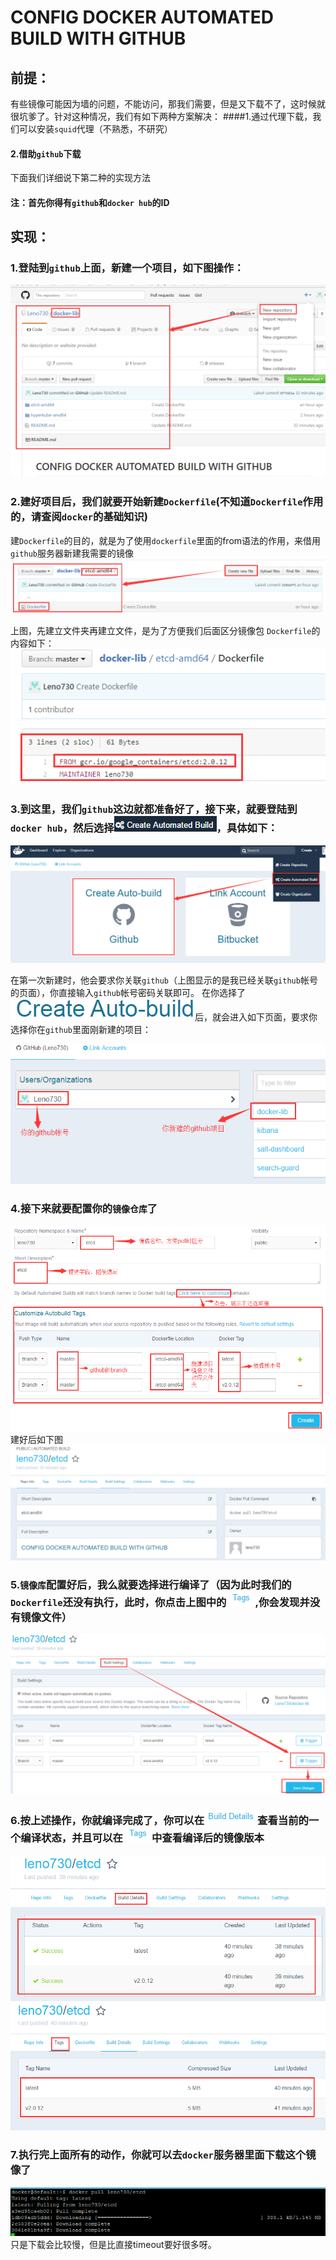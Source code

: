 # CONFIG DOCKER AUTOMATED BUILD WITH GITHUB
## 前提：
   有些镜像可能因为墙的问题，不能访问，那我们需要，但是又下载不了，这时候就很坑爹了。针对这种情况，我们有如下两种方案解决：
####1.通过代理下载，我们可以安装`squid`代理（不熟悉，不研究）
#### 2.借助`github`下载
   下面我们详细说下第二种的实现方法

#### 注：首先你得有`github`和`docker hub`的ID

## 实现：
### 1.登陆到`github`上面，新建一个项目，如下图操作：
![image](https://raw.githubusercontent.com/Leno730/docker-lib/master/images/1.png)


### 2.建好项目后，我们就要开始新建`Dockerfile`(不知道`Dockerfile`作用的，请查阅`docker`的基础知识)

建`Dockerfile`的目的，就是为了使用`dockerfile`里面的from语法的作用，来借用`github`服务器新建我需要的镜像
![image](https://raw.githubusercontent.com/Leno730/docker-lib/master/images/2.png)

上图，先建立文件夹再建立文件，是为了方便我们后面区分镜像包
`Dockerfile`的内容如下：
![image](https://raw.githubusercontent.com/Leno730/docker-lib/master/images/3.png)

### 3.到这里，我们`github`这边就都准备好了，接下来，就要登陆到`docker hub`，然后选择![image](https://raw.githubusercontent.com/Leno730/docker-lib/master/images/4.png)，具体如下：
![image](https://raw.githubusercontent.com/Leno730/docker-lib/master/images/5.png) 

   在第一次新建时，他会要求你关联`github`（上图显示的是我已经关联`github`帐号的页面），你直接输入`github`帐号密码关联即可。
   在你选择了![image](https://raw.githubusercontent.com/Leno730/docker-lib/master/images/6.png)后，就会进入如下页面，要求你选择你在`github`里面刚新建的项目：

![image](https://raw.githubusercontent.com/Leno730/docker-lib/master/images/7.png)
     
### 4.接下来就要配置你的`镜像仓库`了
![image](https://raw.githubusercontent.com/Leno730/docker-lib/master/images/8.png)
     建好后如下图
![image](https://raw.githubusercontent.com/Leno730/docker-lib/master/images/9.png)

### 5.`镜像库`配置好后，我么就要选择进行编译了（因为此时我们的`Dockerfile`还没有执行，此时，你点击上图中的![image](https://raw.githubusercontent.com/Leno730/docker-lib/master/images/10.png),你会发现并没有镜像文件）
![image](https://raw.githubusercontent.com/Leno730/docker-lib/master/images/11.png) 

### 6.按上述操作，你就编译完成了，你可以在![image](https://raw.githubusercontent.com/Leno730/docker-lib/master/images/12.png)查看当前的一个编译状态，并且可以在![image](https://raw.githubusercontent.com/Leno730/docker-lib/master/images/10.png)中查看编译后的镜像版本
![image](https://raw.githubusercontent.com/Leno730/docker-lib/master/images/13.png)
![image](https://raw.githubusercontent.com/Leno730/docker-lib/master/images/14.png)
     
### 7.执行完上面所有的动作，你就可以去`docker`服务器里面下载这个镜像了
 ![image](https://raw.githubusercontent.com/Leno730/docker-lib/master/images/15.png)    
     只是下载会比较慢，但是比直接timeout要好很多呀。

     


